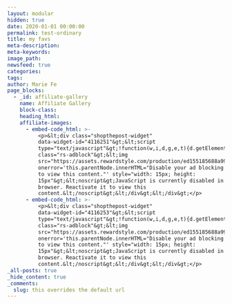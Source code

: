 ```yaml
---
layout: modular
hidden: true
date: 2020-01-01 00:00:00
permalink: test-ordinary
title: my favs
meta-description:
meta-keywords:
image_path:
newsfeed: true
categories:
tags:
author: Marie Fe
page_blocks:
  - _id: affiliate-gallery
    name: Affiliate Gallery
    block-class:
    heading_html:
    affiliate-images:
      - embed-code_html: >-
          <p>&lt;div class="shopthepost-widget"
          data-widget-id="4116251"&gt;&lt;script
          type="text/javascript"&gt;!function(w,i,d,g,e,t){d.getElementById(i)||(element=d.createElement(t),element.id=i,element.src="https://widgets.rewardstyle.com"+e,d.body.appendChild(element)),w.hasOwnProperty(g)===!0&amp;&amp;"complete"===d.readyState&amp;&amp;w[g].init()}(window,"shopthepost-script",document,"__stp","/js/shopthepost.js","script")&lt;/script&gt;&lt;div
          class="rs-adblock"&gt;&lt;img
          src="https://assets.rewardstyle.com/production/ed155185688a995590d4cdf25b8c1986c7ebb3b0/images/search/350.gif"
          onerror='this.parentNode.innerHTML="Disable your ad blocking software
          to view this content."' style="width: 15px; height:
          15px"&gt;&lt;noscript&gt;JavaScript is currently disabled in this
          browser. Reactivate it to view this
          content.&lt;/noscript&gt;&lt;/div&gt;&lt;/div&gt;</p>
      - embed-code_html: >-
          <p>&lt;div class="shopthepost-widget"
          data-widget-id="4116253"&gt;&lt;script
          type="text/javascript"&gt;!function(w,i,d,g,e,t){d.getElementById(i)||(element=d.createElement(t),element.id=i,element.src="https://widgets.rewardstyle.com"+e,d.body.appendChild(element)),w.hasOwnProperty(g)===!0&amp;&amp;"complete"===d.readyState&amp;&amp;w[g].init()}(window,"shopthepost-script",document,"__stp","/js/shopthepost.js","script")&lt;/script&gt;&lt;div
          class="rs-adblock"&gt;&lt;img
          src="https://assets.rewardstyle.com/production/ed155185688a995590d4cdf25b8c1986c7ebb3b0/images/search/350.gif"
          onerror='this.parentNode.innerHTML="Disable your ad blocking software
          to view this content."' style="width: 15px; height:
          15px"&gt;&lt;noscript&gt;JavaScript is currently disabled in this
          browser. Reactivate it to view this
          content.&lt;/noscript&gt;&lt;/div&gt;&lt;/div&gt;</p>
_all-posts: true
_hide_content: true
_comments:
  slug: this overrides the default url
---
```

